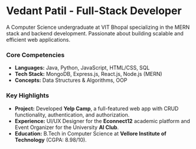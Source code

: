 # Vedant Patil - Full-Stack Developer
A Computer Science undergraduate at VIT Bhopal specializing in the MERN stack and backend development. Passionate about building scalable and efficient web applications.

### **Core Competencies**
* **Languages:** Java, Python, JavaScript, HTML/CSS, SQL
* **Tech Stack:** MongoDB, Express.js, React.js, Node.js (MERN)
* **Concepts:** Data Structures & Algorithms, OOP

### **Key Highlights**
* **Project:** Developed **Yelp Camp**, a full-featured web app with CRUD functionality, authentication, and authorization.
* **Experience:** UI/UX Designer for the **Econnect12** academic platform and Event Organizer for the University **AI Club**.
* **Education:** B.Tech in Computer Science at **Vellore Institute of Technology** (CGPA: 8.98/10).
